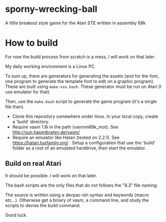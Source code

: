 # sporny-wrecking-ball

A little breakout style game for the Atari STE written in assembly 68k

# How to build

For now the build process from scratch is a mess, I will work on that later.

My daily working environment is a Linux PC.

To sum up, there are generators for generating the assets (and for the font, one program to generate the template font to edit on a graphic program). These are built using `make-xxx.bash`. These generator must be run on Atari (I use emulator for that)

Then, use the `make.bash` script to generate the game program (it's a single file then).

* Clone this repository somewhere under linux. In your local copy, create a 'build' directory.
* Require vasm 1.8i in the path (vasmm68k_mot). See http://sun.hasenbraten.de/vasm/
* Require an emulator like Hatari (tested on 2.2.1). See https://hatari.tuxfamily.org/ . Setup a configuration that use the 'build' folder as a root of an emulated harddrive, then start the emulator.


## Build on real Atari

It should be possible. I will work on that later.

The bash scripts are the only files that do not follows the "8.3" file naming.

The source is written using a devpac-ish syntax and keywords (macro etc...). Otherwise get a binary of vasm, a command line, and study the scripts to devise the build command.

Good luck.
